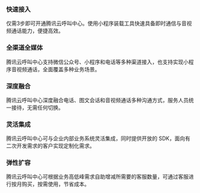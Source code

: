 ### 快速接入
仅需3步即可开通腾讯云呼叫中心。使用小程序装载工具快速具备即时通信与音视频通话能力，便捷高效。

### 全渠道全媒体
腾讯云呼叫中心支持微信公众号、小程序和电话等多种渠道接入，也支持实现小程序音视频通话，全面覆盖多种业务场景。

### 深度融合
腾讯云呼叫中心深度融合电话、图文会话和音视频通话多种沟通方式，服务人员统一接待，无需任何切换。

### 灵活集成
腾讯云呼叫中心可与企业内部业务系统灵活集成，同时提供开放的 SDK，面向有二次开发需求的客户实现定制化需求。

### 弹性扩容
腾讯云呼叫中心可根据业务高低峰需求自助增减所需要的客服数量，可通过客服进行按月购买，按需使用，节省成本。


